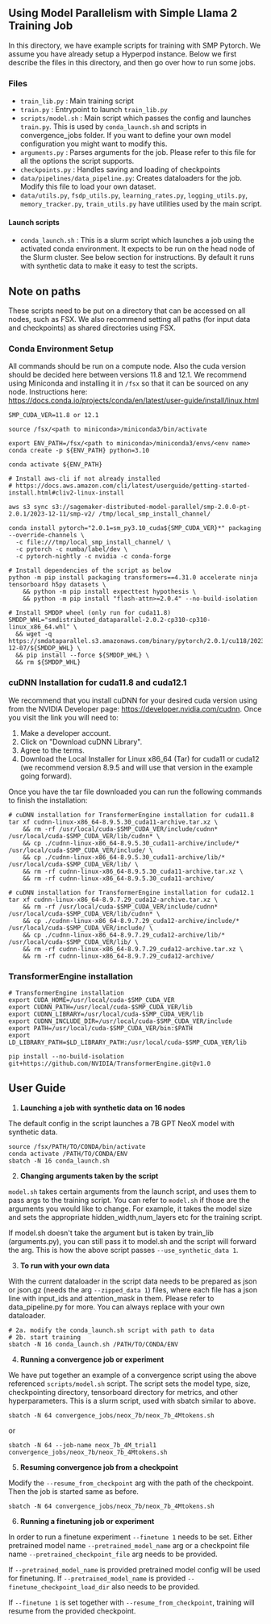 ## Using Model Parallelism with Simple Llama 2 Training Job
In this directory, we have example scripts for training with SMP Pytorch. We assume you have already setup a Hyperpod instance. Below we first describe the files in this directory, and then go over how to run some jobs.

### Files
- `train_lib.py` : Main training script
- `train.py` : Entrypoint to launch `train_lib.py`
- `scripts/model.sh` : Main script which passes the config and launches `train.py`. This is used by `conda_launch.sh` and scripts in convergence_jobs folder. If you want to define your own model configuration you might want to modify this.
- `arguments.py` : Parses arguments for the job. Please refer to this file for all the options the script supports.
- `checkpoints.py` : Handles saving and loading of checkpoints
- `data/pipelines/data_pipeline.py`: Creates dataloaders for the job. Modify this file to load your own dataset.
-  `data/utils.py`, `fsdp_utils.py`, `learning_rates.py`, `logging_utils.py`, `memory_tracker.py`, `train_utils.py` have utilities used by the main script.

#### Launch scripts
- `conda_launch.sh` : This is a slurm script which launches a job using the activated conda environment. It expects to be run on the head node of the Slurm cluster. See below section for instructions. By default it runs with synthetic data to make it easy to test the scripts.

## Note on paths
These scripts need to be put on a directory that can be accessed on all nodes, such as FSX.
We also recommend setting all paths (for input data and checkpoints) as shared directories using FSX.

### Conda Environment Setup
All commands should be run on a compute node. Also the cuda version should be decided here between versions 11.8 and 12.1. We recommend using Miniconda and installing it in `/fsx` so that it can be sourced on any node. Instructions here: https://docs.conda.io/projects/conda/en/latest/user-guide/install/linux.html

```
SMP_CUDA_VER=11.8 or 12.1

source /fsx/<path to miniconda>/miniconda3/bin/activate

export ENV_PATH=/fsx/<path to miniconda>/miniconda3/envs/<env name>
conda create -p ${ENV_PATH} python=3.10

conda activate ${ENV_PATH}

# Install aws-cli if not already installed
# https://docs.aws.amazon.com/cli/latest/userguide/getting-started-install.html#cliv2-linux-install

aws s3 sync s3://sagemaker-distributed-model-parallel/smp-2.0.0-pt-2.0.1/2023-12-11/smp-v2/ /tmp/local_smp_install_channel/

conda install pytorch="2.0.1=sm_py3.10_cuda${SMP_CUDA_VER}*" packaging --override-channels \
  -c file:///tmp/local_smp_install_channel/ \
  -c pytorch -c numba/label/dev \
  -c pytorch-nightly -c nvidia -c conda-forge

# Install dependencies of the script as below
python -m pip install packaging transformers==4.31.0 accelerate ninja tensorboard h5py datasets \
    && python -m pip install expecttest hypothesis \
    && python -m pip install "flash-attn>=2.0.4" --no-build-isolation

# Install SMDDP wheel (only run for cuda11.8)
SMDDP_WHL="smdistributed_dataparallel-2.0.2-cp310-cp310-linux_x86_64.whl" \
  && wget -q https://smdataparallel.s3.amazonaws.com/binary/pytorch/2.0.1/cu118/2023-12-07/${SMDDP_WHL} \
  && pip install --force ${SMDDP_WHL} \
  && rm ${SMDDP_WHL}
```
### cuDNN Installation for cuda11.8 and cuda12.1
We recommend that you install cuDNN for your desired cuda version using from the NVIDIA Developer page: https://developer.nvidia.com/cudnn. Once you visit the link you will need to:
1. Make a developer account.
2. Click on "Download cuDNN Library".
3. Agree to the terms.
4. Download the Local Installer for Linux x86_64 (Tar) for cuda11 or cuda12 (we recommend version 8.9.5 and will use that version in the example going forward).

Once you have the tar file downloaded you can run the following commands to finish the installation:
```
# cuDNN installation for TransformerEngine installation for cuda11.8
tar xf cudnn-linux-x86_64-8.9.5.30_cuda11-archive.tar.xz \
    && rm -rf /usr/local/cuda-$SMP_CUDA_VER/include/cudnn* /usr/local/cuda-$SMP_CUDA_VER/lib/cudnn* \
    && cp ./cudnn-linux-x86_64-8.9.5.30_cuda11-archive/include/* /usr/local/cuda-$SMP_CUDA_VER/include/ \
    && cp ./cudnn-linux-x86_64-8.9.5.30_cuda11-archive/lib/* /usr/local/cuda-$SMP_CUDA_VER/lib/ \
    && rm -rf cudnn-linux-x86_64-8.9.5.30_cuda11-archive.tar.xz \
    && rm -rf cudnn-linux-x86_64-8.9.5.30_cuda11-archive/

# cuDNN installation for TransformerEngine installation for cuda12.1
tar xf cudnn-linux-x86_64-8.9.7.29_cuda12-archive.tar.xz \
    && rm -rf /usr/local/cuda-$SMP_CUDA_VER/include/cudnn* /usr/local/cuda-$SMP_CUDA_VER/lib/cudnn* \
    && cp ./cudnn-linux-x86_64-8.9.7.29_cuda12-archive/include/* /usr/local/cuda-$SMP_CUDA_VER/include/ \
    && cp ./cudnn-linux-x86_64-8.9.7.29_cuda12-archive/lib/* /usr/local/cuda-$SMP_CUDA_VER/lib/ \
    && rm -rf cudnn-linux-x86_64-8.9.7.29_cuda12-archive.tar.xz \
    && rm -rf cudnn-linux-x86_64-8.9.7.29_cuda12-archive/
```
### TransformerEngine installation
```    
# TransformerEngine installation
export CUDA_HOME=/usr/local/cuda-$SMP_CUDA_VER
export CUDNN_PATH=/usr/local/cuda-$SMP_CUDA_VER/lib
export CUDNN_LIBRARY=/usr/local/cuda-$SMP_CUDA_VER/lib
export CUDNN_INCLUDE_DIR=/usr/local/cuda-$SMP_CUDA_VER/include
export PATH=/usr/local/cuda-$SMP_CUDA_VER/bin:$PATH
export LD_LIBRARY_PATH=$LD_LIBRARY_PATH:/usr/local/cuda-$SMP_CUDA_VER/lib

pip install --no-build-isolation git+https://github.com/NVIDIA/TransformerEngine.git@v1.0
```

## User Guide
1. **Launching a job with synthetic data on 16 nodes**

The default config in the script launches a 7B GPT NeoX model with synthetic data.
```
source /fsx/PATH/TO/CONDA/bin/activate
conda activate /PATH/TO/CONDA/ENV
sbatch -N 16 conda_launch.sh
```

2. **Changing arguments taken by the script**

`model.sh` takes certain arguments from the launch script, and uses them to pass args to the training script. You can refer to `model.sh` if those are the arguments you would like to change. For example, it takes the model size and sets the appropriate hidden_width,num_layers etc for the training script.

If model.sh doesn't take the argument but is taken by train_lib (arguments.py), you can still pass it to model.sh and the script will forward the arg. This is how the above script passes `--use_synthetic_data 1`.

3. **To run with your own data**

With the current dataloader in the script data needs to be prepared as json or json.gz (needs the arg  `--zipped_data 1`) files, where each file has a json line with input_ids and attention_mask in them. Please refer to data_pipeline.py for more. You can always replace with your own dataloader.
```
# 2a. modify the conda_launch.sh script with path to data
# 2b. start training
sbatch -N 16 conda_launch.sh /PATH/TO/CONDA/ENV
```

4. **Running a convergence job or experiment**

We have put together an example of a convergence script using the above referenced `scripts/model.sh` script. The script sets the model type, size, checkpointing directory, tensorboard directory for metrics, and other hyperparameters. This is a slurm script, used with sbatch similar to above.

```
sbatch -N 64 convergence_jobs/neox_7b/neox_7b_4Mtokens.sh
```
or
```
sbatch -N 64 --job-name neox_7b_4M_trial1 convergence_jobs/neox_7b/neox_7b_4Mtokens.sh
```

5. **Resuming convergence job from a checkpoint**

Modify the `--resume_from_checkpoint` arg with the path of the checkpoint. Then the job is started same as before.
```
sbatch -N 64 convergence_jobs/neox_7b/neox_7b_4Mtokens.sh
```

6. **Running a finetuning job or experiment**

In order to run a finetune experiment `--finetune 1` needs to be set. Either pretrained model name `--pretrained_model_name` arg or a checkpoint file name `--pretrained_checkpoint_file` arg needs to be provided.

If `--pretrained_model_name` is provided pretrained model config will be used for finetuning. If `--pretrained_model_name` is provided `--finetune_checkpoint_load_dir` also needs to be provided.

If `--finetune 1`  is set together with `--resume_from_checkpoint`, training will resume from the provided checkpoint.
